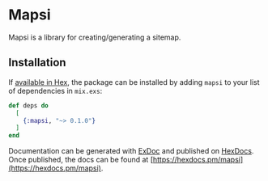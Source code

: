 # Mapsi

Mapsi is a library for creating/generating a sitemap.

## Installation

If [available in Hex](https://hex.pm/docs/publish), the package can be installed
by adding `mapsi` to your list of dependencies in `mix.exs`:

```elixir
def deps do
  [
    {:mapsi, "~> 0.1.0"}
  ]
end
```

Documentation can be generated with [ExDoc](https://github.com/elixir-lang/ex_doc)
and published on [HexDocs](https://hexdocs.pm). Once published, the docs can
be found at [https://hexdocs.pm/mapsi](https://hexdocs.pm/mapsi).


